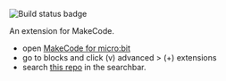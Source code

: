 ![Build status badge](https://github.com/mar10josh/josiahs-blocks/workflows/MakeCode/badge.svg)

An extension for MakeCode.

* open [MakeCode for micro:bit](https://makecode.microbit.org/)
* go to blocks and click (v) advanced > (+) extensions 
* search [this repo](https://github.com/mar10josh/josiahs-blocks/) in the searchbar.
